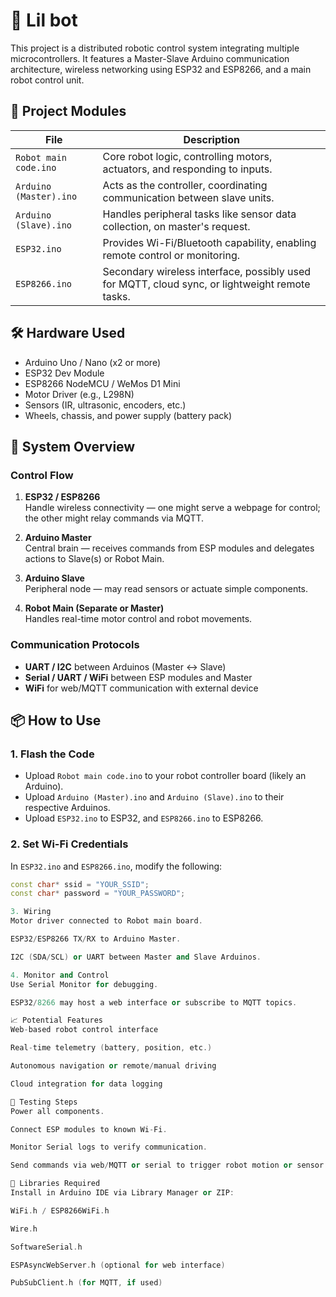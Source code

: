 # 🤖 Lil bot

This project is a distributed robotic control system integrating multiple microcontrollers. It features a Master-Slave Arduino communication architecture, wireless networking using ESP32 and ESP8266, and a main robot control unit.

## 🧩 Project Modules

| File                     | Description |
|--------------------------|-------------|
| `Robot main code.ino`    | Core robot logic, controlling motors, actuators, and responding to inputs. |
| `Arduino (Master).ino`   | Acts as the controller, coordinating communication between slave units. |
| `Arduino (Slave).ino`    | Handles peripheral tasks like sensor data collection, on master's request. |
| `ESP32.ino`              | Provides Wi-Fi/Bluetooth capability, enabling remote control or monitoring. |
| `ESP8266.ino`            | Secondary wireless interface, possibly used for MQTT, cloud sync, or lightweight remote tasks. |

## 🛠 Hardware Used

- Arduino Uno / Nano (x2 or more)
- ESP32 Dev Module
- ESP8266 NodeMCU / WeMos D1 Mini
- Motor Driver (e.g., L298N)
- Sensors (IR, ultrasonic, encoders, etc.)
- Wheels, chassis, and power supply (battery pack)

## 🔌 System Overview

### Control Flow

1. **ESP32 / ESP8266**  
   Handle wireless connectivity — one might serve a webpage for control; the other might relay commands via MQTT.

2. **Arduino Master**  
   Central brain — receives commands from ESP modules and delegates actions to Slave(s) or Robot Main.

3. **Arduino Slave**  
   Peripheral node — may read sensors or actuate simple components.

4. **Robot Main (Separate or Master)**  
   Handles real-time motor control and robot movements.

### Communication Protocols

- **UART / I2C** between Arduinos (Master ↔ Slave)
- **Serial / UART / WiFi** between ESP modules and Master
- **WiFi** for web/MQTT communication with external device

## 📦 How to Use

### 1. Flash the Code

- Upload `Robot main code.ino` to your robot controller board (likely an Arduino).
- Upload `Arduino (Master).ino` and `Arduino (Slave).ino` to their respective Arduinos.
- Upload `ESP32.ino` to ESP32, and `ESP8266.ino` to ESP8266.

### 2. Set Wi-Fi Credentials

In `ESP32.ino` and `ESP8266.ino`, modify the following:

```cpp
const char* ssid = "YOUR_SSID";
const char* password = "YOUR_PASSWORD";

3. Wiring
Motor driver connected to Robot main board.

ESP32/ESP8266 TX/RX to Arduino Master.

I2C (SDA/SCL) or UART between Master and Slave Arduinos.

4. Monitor and Control
Use Serial Monitor for debugging.

ESP32/8266 may host a web interface or subscribe to MQTT topics.

📈 Potential Features
Web-based robot control interface

Real-time telemetry (battery, position, etc.)

Autonomous navigation or remote/manual driving

Cloud integration for data logging

🧪 Testing Steps
Power all components.

Connect ESP modules to known Wi-Fi.

Monitor Serial logs to verify communication.

Send commands via web/MQTT or serial to trigger robot motion or sensor readouts.

🔧 Libraries Required
Install in Arduino IDE via Library Manager or ZIP:

WiFi.h / ESP8266WiFi.h

Wire.h

SoftwareSerial.h

ESPAsyncWebServer.h (optional for web interface)

PubSubClient.h (for MQTT, if used)
